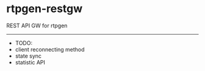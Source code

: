 # rtpgen-restgw
REST API GW for rtpgen

---
- TODO:
 - client reconnecting method
 - state sync
 - statistic API
